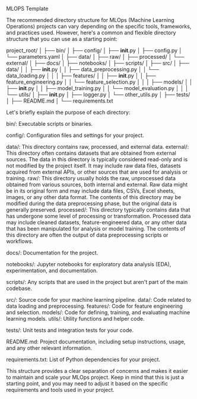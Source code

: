 MLOPS Template

The recommended directory structure for MLOps (Machine Learning Operations) projects can vary depending on the specific tools, frameworks, and practices used. However, here's a common and flexible directory structure that you can use as a starting point:

project_root/
│
├── bin/
│
├── config/
│   ├── __init__.py
│   ├── config.py
│   └── parameters.yaml
│
├── data/
│   ├── raw/
│   ├── processed/
│   └── external/
│
├── docs/
│
├── notebooks/
│
├── scripts/
│
├── src/
│   ├── data/
│   │   ├── __init__.py
│   │   ├── data_preprocessing.py
│   │   └── data_loading.py
│   │
│   ├── features/
│   │   ├── __init__.py
│   │   ├── feature_engineering.py
│   │   └── feature_selection.py
│   │
│   ├── models/
│   │   ├── __init__.py
│   │   ├── model_training.py
│   │   └── model_evaluation.py
│   │
│   └── utils/
│       ├── __init__.py
│       ├── logger.py
│       └── other_utils.py
│
├── tests/
│
├── README.md
│
└── requirements.txt

Let's briefly explain the purpose of each directory:

bin/: Executable scripts or binaries.

config/: Configuration files and settings for your project.

data/: This directory contains raw, processed, and external data.
    external/: This directory often contains datasets that are obtained from external sources. The data in this directory is typically considered read-only and is not modified by the project itself. It may include raw data files, datasets acquired from external APIs, or other sources that are used for analysis or training.
    raw/: This directory usually holds the raw, unprocessed data obtained from various sources, both internal and external. Raw data might be in its original form and may include data files, CSVs, Excel sheets, images, or any other data format. The contents of this directory may be modified during the data preprocessing phase, but the original data is generally preserved.
    processed/: This directory typically contains data that has undergone some level of processing or transformation. Processed data may include cleaned datasets, feature-engineered data, or any other data that has been manipulated for analysis or model training. The contents of this directory are often the output of data preprocessing scripts or workflows.

docs/: Documentation for the project.

notebooks/: Jupyter notebooks for exploratory data analysis (EDA), experimentation, and documentation.

scripts/: Any scripts that are used in the project but aren't part of the main codebase.

src/: Source code for your machine learning pipeline.
    data/: Code related to data loading and preprocessing.
    features/: Code for feature engineering and selection.
    models/: Code for defining, training, and evaluating machine learning models.
    utils/: Utility functions and helper code.

tests/: Unit tests and integration tests for your code.

README.md: Project documentation, including setup instructions, usage, and any other relevant information.

requirements.txt: List of Python dependencies for your project.

This structure provides a clear separation of concerns and makes it easier to maintain and scale your MLOps project. Keep in mind that this is just a starting point, and you may need to adjust it based on the specific requirements and tools used in your project.
